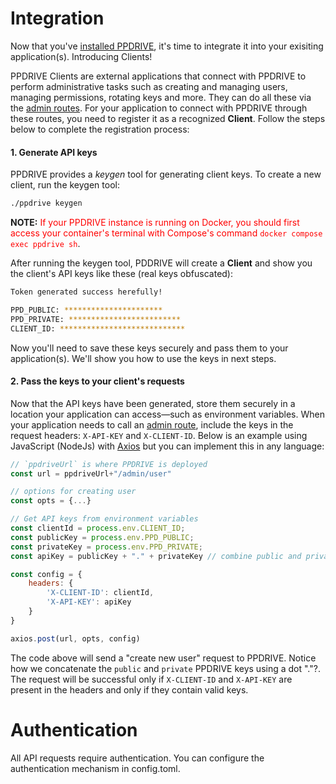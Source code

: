# Integration

Now that you've [installed PPDRIVE]('/'), it's time to integrate it into your exisiting application(s). Introducing Clients!

PPDRIVE Clients are external applications that connect with PPDRIVE to perform administrative tasks such as creating and managing users, managing permissions, rotating keys and more. They can do all these via the [admin routes]('/routes#admin'). For your application to connect with PPDRIVE through these routes, you need to register it as a recognized **Client**. Follow the steps below to complete the registration process:

#### 1. Generate API keys

PPDRIVE provides a _keygen_ tool for generating client keys. To create a new client, run the keygen tool:

```bash
./ppdrive keygen
```

**NOTE:** <span style="color: red">If your PPDRIVE instance is running on Docker, you should first access your container's terminal with Compose's command `docker compose exec ppdrive sh`</span>.

After running the keygen tool, PDDRIVE will create a **Client** and show you the client's API keys like these (real keys obfuscated):

```bash
Token generated success herefully!

PPD_PUBLIC: **********************
PPD_PRIVATE: *************************
CLIENT_ID: ****************************
```

Now you'll need to save these keys securely and pass them to your application(s). We'll show you how to use the keys in next steps.

#### 2. Pass the keys to your client's requests

Now that the API keys have been generated, store them securely in a location your application can access—such as environment variables. When your application needs to call an [admin route](/routes#admin), include the keys in the request headers: `X-API-KEY` and `X-CLIENT-ID`. Below is an example using JavaScript (NodeJs) with [Axios](https://axios-http.com/docs/intro) but you can implement this in any language:

```javascript
// `ppdriveUrl` is where PPDRIVE is deployed
const url = ppdriveUrl+"/admin/user"

// options for creating user
const opts = {...}

// Get API keys from environment variables
const clientId = process.env.CLIENT_ID;
const publicKey = process.env.PPD_PUBLIC;
const privateKey = process.env.PPD_PRIVATE;
const apiKey = publicKey + "." + privateKey // combine public and private keys

const config = {
    headers: {
        'X-CLIENT-ID': clientId,
        'X-API-KEY': apiKey
    }
}

axios.post(url, opts, config)
```

The code above will send a "create new user" request to PPDRIVE. Notice how we concatenate the `public` and `private` PPDRIVE keys using a dot "."?. The request will be successful only if `X-CLIENT-ID` and `X-API-KEY` are present in the headers and only if they contain valid keys.

# Authentication

All API requests require authentication. You can configure the authentication mechanism in config.toml.
